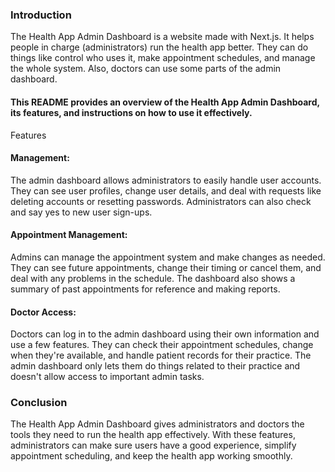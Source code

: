 ### Introduction

The Health App Admin Dashboard is a website made with Next.js. It helps people in charge (administrators) run the health app better. They can do things like control who uses it, make appointment schedules, and manage the whole system. Also, doctors can use some parts of the admin dashboard.

#### This README provides an overview of the Health App Admin Dashboard, its features, and instructions on how to use it effectively.
Features

#### Management: 
The admin dashboard allows administrators to easily handle user accounts. They can see user profiles, change user details, and deal with requests like deleting accounts or resetting passwords. Administrators can also check and say yes to new user sign-ups.

#### Appointment Management:
Admins can manage the appointment system and make changes as needed. They can see future appointments, change their timing or cancel them, and deal with any problems in the schedule. The dashboard also shows a summary of past appointments for reference and making reports.

#### Doctor Access: 
Doctors can log in to the admin dashboard using their own information and use a few features. They can check their appointment schedules, change when they're available, and handle patient records for their practice. The admin dashboard only lets them do things related to their practice and doesn't allow access to important admin tasks.

### Conclusion

The Health App Admin Dashboard gives administrators and doctors the tools they need to run the health app effectively. With these features, administrators can make sure users have a good experience, simplify appointment scheduling, and keep the health app working smoothly.
